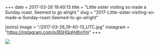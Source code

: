 +++
date = 2017-03-26 19:40:13
title = "Little sister visiting so made a Sunday roast. Seemed to go alright."
slug = "2017-Little-sister-visiting-so-made-a-Sunday-roast-Seemed-to-go-alright"

[extra]
image = "/2017-03-26_19-40-13_UTC.jpg"
instagram = "https://instagram.com/p/BSHQgHdhnYm"
+++

<img src="/2017-03-26_19-40-13_UTC.jpg" />
